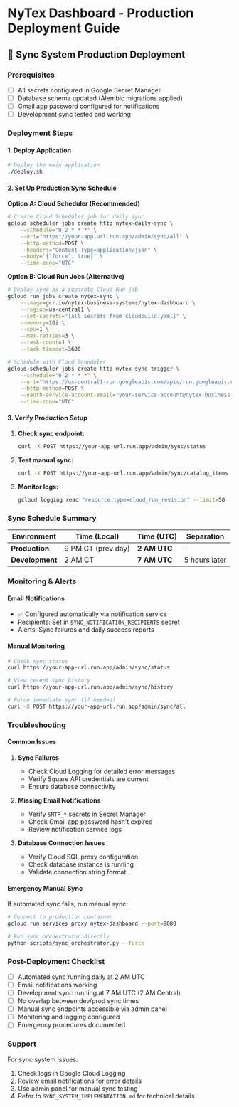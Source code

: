 # NyTex Dashboard - Production Deployment Guide

## 🚀 Sync System Production Deployment

### Prerequisites
- [ ] All secrets configured in Google Secret Manager  
- [ ] Database schema updated (Alembic migrations applied)
- [ ] Gmail app password configured for notifications
- [ ] Development sync tested and working

### Deployment Steps

#### 1. Deploy Application
```bash
# Deploy the main application
./deploy.sh
```

#### 2. Set Up Production Sync Schedule

**Option A: Cloud Scheduler (Recommended)**
```bash
# Create Cloud Scheduler job for daily sync
gcloud scheduler jobs create http nytex-daily-sync \
    --schedule="0 2 * * *" \
    --uri="https://your-app-url.run.app/admin/sync/all" \
    --http-method=POST \
    --headers="Content-Type=application/json" \
    --body='{"force": true}' \
    --time-zone="UTC"
```

**Option B: Cloud Run Jobs (Alternative)**
```bash
# Deploy sync as a separate Cloud Run job
gcloud run jobs create nytex-sync \
    --image=gcr.io/nytex-business-systems/nytex-dashboard \
    --region=us-central1 \
    --set-secrets="[all secrets from cloudbuild.yaml]" \
    --memory=1Gi \
    --cpu=1 \
    --max-retries=3 \
    --task-count=1 \
    --task-timeout=3600

# Schedule with Cloud Scheduler
gcloud scheduler jobs create http nytex-sync-trigger \
    --schedule="0 2 * * *" \
    --uri="https://us-central1-run.googleapis.com/apis/run.googleapis.com/v1/namespaces/nytex-business-systems/jobs/nytex-sync:run" \
    --http-method=POST \
    --oauth-service-account-email="your-service-account@nytex-business-systems.iam.gserviceaccount.com" \
    --time-zone="UTC"
```

#### 3. Verify Production Setup

1. **Check sync endpoint:**
   ```bash
   curl -X POST https://your-app-url.run.app/admin/sync/status
   ```

2. **Test manual sync:**
   ```bash
   curl -X POST https://your-app-url.run.app/admin/sync/catalog_items
   ```

3. **Monitor logs:**
   ```bash
   gcloud logging read "resource.type=cloud_run_revision" --limit=50
   ```

### Sync Schedule Summary

| Environment | Time (Local) | Time (UTC) | Separation |
|-------------|-------------|------------|------------|
| **Production** | 9 PM CT (prev day) | **2 AM UTC** | - |
| **Development** | 2 AM CT | **7 AM UTC** | 5 hours later |

### Monitoring & Alerts

#### Email Notifications
- ✅ Configured automatically via notification service
- Recipients: Set in `SYNC_NOTIFICATION_RECIPIENTS` secret
- Alerts: Sync failures and daily success reports

#### Manual Monitoring
```bash
# Check sync status
curl https://your-app-url.run.app/admin/sync/status

# View recent sync history  
curl https://your-app-url.run.app/admin/sync/history

# Force immediate sync (if needed)
curl -X POST https://your-app-url.run.app/admin/sync/all
```

### Troubleshooting

#### Common Issues

1. **Sync Failures**
   - Check Cloud Logging for detailed error messages
   - Verify Square API credentials are current
   - Ensure database connectivity

2. **Missing Email Notifications**
   - Verify `SMTP_*` secrets in Secret Manager
   - Check Gmail app password hasn't expired
   - Review notification service logs

3. **Database Connection Issues**
   - Verify Cloud SQL proxy configuration
   - Check database instance is running
   - Validate connection string format

#### Emergency Manual Sync
If automated sync fails, run manual sync:
```bash
# Connect to production container
gcloud run services proxy nytex-dashboard --port=8080

# Run sync orchestrator directly
python scripts/sync_orchestrator.py --force
```

### Post-Deployment Checklist

- [ ] Automated sync running daily at 2 AM UTC
- [ ] Email notifications working
- [ ] Development sync running at 7 AM UTC (2 AM Central)
- [ ] No overlap between dev/prod sync times
- [ ] Manual sync endpoints accessible via admin panel
- [ ] Monitoring and logging configured
- [ ] Emergency procedures documented

### Support

For sync system issues:
1. Check logs in Google Cloud Logging
2. Review email notifications for error details
3. Use admin panel for manual sync testing
4. Refer to `SYNC_SYSTEM_IMPLEMENTATION.md` for technical details 